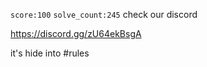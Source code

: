 `score:100` `solve_count:245`
check our discord

https://discord.gg/zU64ekBsgA

it's hide into #rules
